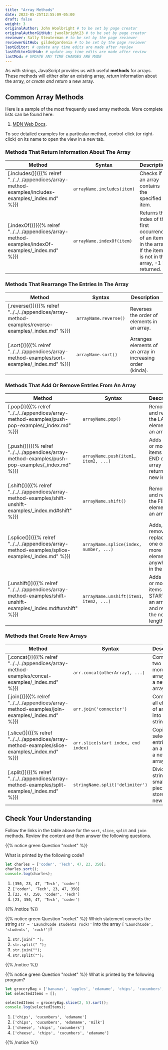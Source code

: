 ```yaml
---
title: "Array Methods"
date: 2023-05-25T12:55:09-05:00
draft: false
weight: 3
originalAuthor: John Woolbright # to be set by page creator
originalAuthorGitHub: jwoolbright23 # to be set by page creator
reviewer: Sally Steuterman # to be set by the page reviewer
reviewerGitHub: gildedgardenia # to be set by the page reviewer
lastEditor: # update any time edits are made after review
lastEditorGitHub: # update any time edits are made after review
lastMod: # UPDATE ANY TIME CHANGES ARE MADE
---
```


As with strings, JavaScript provides us with useful **methods** for arrays.
These methods will either *alter* an existing array, *return* information about
the array, or *create and return* a new array.

## Common Array Methods

Here is a sample of the most frequently used array methods. More complete lists
can be found here:

1. [MDN Web Docs](http://localhost:8081/devdocs_en_javascript_2025-01/global_objects/array#array_methods_and_empty_slots).


To see detailed examples for a particular method, control-click
(or right-click) on its name to open the view in a new tab.

### Methods That Return Information About The Array

[]()

| Method            | Syntax                           | Description                                 |
| ----------------- | -------------------------------- | ------------------------------------------- |
| [.includes()]({{% relref "../../../appendices/array-method-examples/includes-examples/_index.md" %}})          | `arrayName.includes(item)`       | Checks if an array contains the specified item. |
| [.indexOf()]({{% relref "../../../appendices/array-method-examples/indexOf-examples/_index.md" %}})           | `arrayName.indexOf(item)`        | Returns the index of the first occurrence of an item in the array. If the item is not in the array, -1 is returned. |

### Methods That Rearrange The Entries In The Array

| Method            | Syntax                     | Description                                 |
| ----------------- | -------------------------- | ------------------------------------------- |
| [.reverse()]({{% relref "../../../appendices/array-method-examples/reverse-examples/_index.md" %}})           | `arrayName.reverse()`      | Reverses the order of elements in an array. |
| [.sort()]({{% relref "../../../appendices/array-method-examples/sort-examples/_index.md" %}})              | `arrayName.sort()`         | Arranges elements of an array in increasing order (kinda). |

### Methods That Add Or Remove Entries From An Array

| Method                    | Syntax                                | Description                                            |
| ------------------------- | ------------------------------------- | ------------------------------------------------------ |
| [.pop()]({{% relref "../../../appendices/array-method-examples/push-pop-examples/_index.md" %}})                       | `arrayName.pop()`                     | Removes and returns the LAST element in an array.     |
| [.push()]({{% relref "../../../appendices/array-method-examples/push-pop-examples/_index.md" %}})                      | `arrayName.push(item1, item2, ...)`   | Adds one or more items to the END of an array and returns the new length. |
| [.shift()]({{% relref "../../../appendices/array-method-examples/shift-unshift-examples/_index.md#shift" %}})                     | `arrayName.shift()`                   | Removes and returns the FIRST element in an array.    |
| [.splice()]({{% relref "../../../appendices/array-method-examples/splice-examples/_index.md" %}})                    | `arrayName.splice(index, number, ...)` | Adds, removes, or replaces one or more elements anywhere in the array. |
| [.unshift()]({{% relref "../../../appendices/array-method-examples/shift-unshift-examples/_index.md#unshift" %}})                   | `arrayName.unshift(item1, item2, ...)` | Adds one or more items to the START of an array and returns the new length

### Methods that Create New Arrays

| Method                          | Syntax                            | Description                                       |
| ------------------------------- | --------------------------------- | ------------------------------------------------- |
| [.concat()]({{% relref "../../../appendices/array-method-examples/concat-examples/_index.md" %}})       | `arr.concat(otherArray1, ...)`    | Combines two or more arrays into a new array.    |
| [.join()]({{% relref "../../../appendices/array-method-examples/join-examples/_index.md" %}})           | `arr.join('connecter')`           | Combines all elements of an array into a string. |
| [.slice()]({{% relref "../../../appendices/array-method-examples/slice-examples/_index.md" %}})         | `arr.slice(start index, end index)` | Copies selected entries of an array to a new array. |
| [.split()]({{% relref "../../../appendices/array-method-examples/split-examples/_index.md" %}})         | `stringName.split('delimiter')`    | Divides a string into smaller pieces stored in a new array. |

## Check Your Understanding

Follow the links in the table above for the `sort`, `slice`, `split` and
`join` methods. Review the content and then answer the following questions.

{{% notice green Question "rocket" %}}

What is printed by the following code?
```javascript
let charles = ['coder', 'Tech', 47, 23, 350];
charles.sort();
console.log(charles);
```

1. `[350, 23, 47, 'Tech', 'coder']`
1. `['coder', 'Tech', 23, 47, 350]`
1. `[23, 47, 350, 'coder', 'Tech']`
1. `[23, 350, 47, 'Tech', 'coder']`

<!-- Solution: [23, 350, 47, "Tech", "coder"]-->
{{% /notice %}}

{{% notice green Question "rocket" %}}
Which statement converts the string `str = 'LaunchCode students rock!'` into the array `['LaunchCode', 'students', 'rock!']`?

1. `str.join(" ");`
1. `str.split(" ");`
1. `str.join("");`
1. `str.split("");`

<!-- Solution: None of the above, the .join method cannot be used on a string -->
{{% /notice %}}

{{% notice green Question "rocket" %}}
What is printed by the following program?

```javascript
let groceryBag = ['bananas', 'apples', 'edamame', 'chips', 'cucumbers', 'milk', 'cheese'];
let selectedItems = [];

selectedItems = groceryBag.slice(2, 5).sort();
console.log(selectedItems);
```

1. `['chips', 'cucumbers', 'edamame']`
1. `['chips', 'cucumbers', 'edamame', 'milk']`
1. `['cheese', 'chips', 'cucumbers']`
1. `['cheese', 'chips', 'cucumbers', 'edamame']`

<!-- Solution: Option 1: chips, cucumbers, edamame] -->
{{% /notice %}}